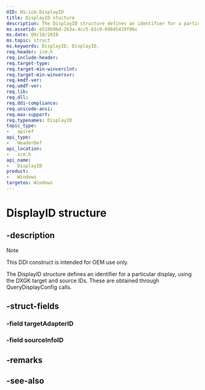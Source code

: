 ```yaml
---
UID: NS:icm.DisplayID
title: DisplayID stucture
description: The DisplayID structure defines an identifier for a particular display, using the DXGK target and source IDs.
ms.assetid: e510b96d-263a-4cc5-b1c9-69845429f06c
ms.date: 09/10/2018
ms.topic: struct
ms.keywords: DisplayID, DisplayID, 
req.header: icm.h
req.include-header:
req.target-type:
req.target-min-winverclnt:
req.target-min-winversvr:
req.kmdf-ver:
req.umdf-ver:
req.lib:
req.dll:
req.ddi-compliance:
req.unicode-ansi:
req.max-support:
req.typenames: DisplayID
topic_type: 
-	apiref
api_type: 
-	HeaderDef
api_location: 
-	icm.h
api_name: 
-	DisplayID
product:
-	Windows
targetos: Windows
---
```


# DisplayID structure

## -description

> [!NOTE]
> This DDI construct is intended for OEM use only.

The DisplayID structure defines an identifier for a particular display, using the DXGK target and source IDs. These are obtained through QueryDisplayConfig calls.

## -struct-fields

### -field targetAdapterID
 
### -field sourceInfoID
 

## -remarks

## -see-also
